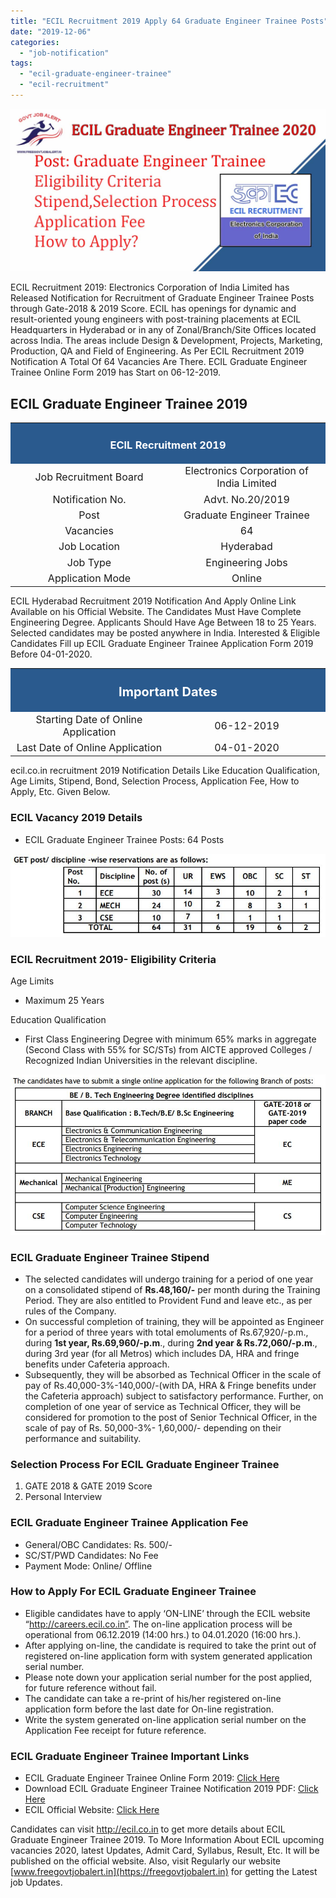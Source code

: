 ```yaml
---
title: "ECIL Recruitment 2019 Apply 64 Graduate Engineer Trainee Posts"
date: "2019-12-06"
categories: 
  - "job-notification"
tags: 
  - "ecil-graduate-engineer-trainee"
  - "ecil-recruitment"
---
```


![ECIL Recruitment Graduate Engineer Trainee Posts](images/ECIL-Recruitment-Graduate-Engineer-Trainee-Posts.jpg)

ECIL Recruitment 2019: Electronics Corporation of India Limited has Released Notification for Recruitment of Graduate Engineer Trainee Posts through Gate-2018 & 2019 Score. ECIL has openings for dynamic and result-oriented young engineers with post-training placements at ECIL Headquarters in Hyderabad or in any of Zonal/Branch/Site Offices located across India. The areas include Design & Development, Projects, Marketing, Production, QA and Field of Engineering. As Per ECIL Recruitment 2019 Notification A Total Of 64 Vacancies Are There. ECIL Graduate Engineer Trainee Online Form 2019 has Start on 06-12-2019.

## **ECIL Graduate Engineer Trainee 2019**

<table style="border-collapse: collapse; width: 100%;"><tbody><tr><td style="width: 50%; background-color: #2a5a8e; text-align: center;" colspan="2"><h3><strong><span style="color: #ffffff;">ECIL Recruitment 2019</span></strong></h3></td></tr><tr><td style="width: 50%; text-align: center;"><span style="font-size: 12pt;">Job Recruitment Board</span></td><td style="width: 50%; text-align: center;"><span style="font-size: 12pt;">Electronics Corporation of India Limited</span></td></tr><tr><td style="width: 50%; text-align: center;"><span style="font-size: 12pt;">Notification No.</span></td><td style="width: 50%; text-align: center;"><span style="font-size: 12pt;">Advt. No.20/2019</span></td></tr><tr><td style="width: 50%; text-align: center;"><span style="font-size: 12pt;">Post</span></td><td style="width: 50%; text-align: center;"><span style="font-size: 12pt;">Graduate Engineer Trainee</span></td></tr><tr><td style="width: 50%; text-align: center;"><span style="font-size: 12pt;">Vacancies</span></td><td style="width: 50%; text-align: center;"><span style="font-size: 12pt;">64</span></td></tr><tr><td style="width: 50%; text-align: center;"><span style="font-size: 12pt;">Job Location</span></td><td style="width: 50%; text-align: center;"><span style="font-size: 12pt;">Hyderabad</span></td></tr><tr><td style="width: 50%; text-align: center;"><span style="font-size: 12pt;">Job Type</span></td><td style="width: 50%; text-align: center;"><span style="font-size: 12pt;">Engineering Jobs</span></td></tr><tr><td style="width: 50%; text-align: center;"><span style="font-size: 12pt;">Application Mode</span></td><td style="width: 50%; text-align: center;"><span style="font-size: 12pt;">Online</span></td></tr></tbody></table>

ECIL Hyderabad Recruitment 2019 Notification And Apply Online Link Available on his Official Website. The Candidates Must Have Complete Engineering Degree. Applicants Should Have Age Between 18 to 25 Years. Selected candidates may be posted anywhere in India. Interested & Eligible Candidates Fill up ECIL Graduate Engineer Trainee Application Form 2019 Before 04-01-2020.

<table style="border-collapse: collapse;"><tbody><tr><td style="width: 50%; background-color: #2a5a8e; text-align: center;" colspan="2"><h3><strong><span style="font-size: 15pt; color: #ffffff;">Important Dates</span></strong></h3></td></tr><tr><td style="width: 50%; text-align: center;"><span style="font-size: 12pt;">Starting Date of Online Application</span></td><td style="width: 50%; text-align: center;"><span style="font-size: 12pt;">06-12-2019</span></td></tr><tr><td style="width: 50%; text-align: center;"><span style="font-size: 12pt;">Last Date of Online Application</span></td><td style="width: 50%; text-align: center;"><span style="font-size: 12pt;">04-01-2020</span></td></tr></tbody></table>

ecil.co.in recruitment 2019 Notification Details Like Education Qualification, Age Limits, Stipend, Bond, Selection Process, Application Fee, How to Apply, Etc. Given Below.

### **ECIL Vacancy 2019 Details**

- ECIL Graduate Engineer Trainee Posts: 64 Posts

![ECIL Recruitment 2019](images/ECIL-Graduate-Engineer-Trainee-64-Posts.jpg)

### **ECIL Recruitment 2019- Eligibility Criteria**

Age Limits

- Maximum 25 Years

Education Qualification

- First Class Engineering Degree with minimum 65% marks in aggregate (Second Class with 55% for SC/STs) from AICTE approved Colleges / Recognized Indian Universities in the relevant discipline.

![](images/ECIL-Graduate-Engineer-Trainee.jpg)

### **ECIL Graduate Engineer Trainee Stipend**

- The selected candidates will undergo training for a period of one year on a consolidated stipend of **Rs.48,160/-** per month during the Training Period. They are also entitled to Provident Fund and leave etc., as per rules of the Company.
- On successful completion of training, they will be appointed as Engineer for a period of three years with total emoluments of Rs.67,920/-p.m., during **1st year, Rs.69,960/-p.m**., during **2nd year & Rs.72,060/-p.m**., during 3rd year (for all Metros) which includes DA, HRA and fringe benefits under Cafeteria approach.
- Subsequently, they will be absorbed as Technical Officer in the scale of pay of Rs.40,000-3%-140,000/-(with DA, HRA & Fringe benefits under the Cafeteria approach) subject to satisfactory performance. Further, on completion of one year of service as Technical Officer, they will be considered for promotion to the post of Senior Technical Officer, in the scale of pay of Rs. 50,000-3%- 1,60,000/- depending on their performance and suitability.

### **Selection Process For ECIL Graduate Engineer Trainee**

1. GATE 2018 & GATE 2019 Score
2. Personal Interview

### **ECIL Graduate Engineer Trainee Application Fee**

- General/OBC Candidates: Rs. 500/-
- SC/ST/PWD Candidates: No Fee
- Payment Mode: Online/ Offline

### **How to Apply For ECIL Graduate Engineer Trainee**

- Eligible candidates have to apply ‘ON-LINE’ through the ECIL website “http://careers.ecil.co.in”. The on-line application process will be operational from 06.12.2019 (14:00 hrs.) to 04.01.2020 (16:00 hrs.).
- After applying on-line, the candidate is required to take the print out of registered on-line application form with system generated application serial number.
- Please note down your application serial number for the post applied, for future reference without fail.
- The candidate can take a re-print of his/her registered on-line application form before the last date for On-line registration.
- Write the system generated on-line application serial number on the Application Fee receipt for future reference.

### **ECIL Graduate Engineer Trainee Important Links**

- ECIL Graduate Engineer Trainee Online Form 2019: [Click Here](http://careers.ecil.co.in/login.php)
- Download ECIL Graduate Engineer Trainee Notification 2019 PDF: [Click Here](https://freegovtjobalert.in/wp-content/uploads/2019/12/ECIL-64-Graduate-Engineer-Trainee-Notification-2019.pdf)
- ECIL Official Website: [Click Here](http://www.ecil.co.in/)

Candidates can visit http://ecil.co.in to get more details about ECIL Graduate Engineer Trainee 2019. To More Information About ECIL upcoming vacancies 2020, latest Updates, Admit Card, Syllabus, Result, Etc. It will be published on the official website. Also, visit Regularly our website [www.freegovtjobalert.in](https://freegovtjobalert.in) for getting the Latest job Updates.
